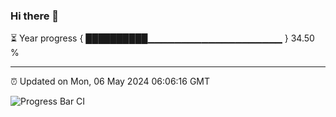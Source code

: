### Hi there 👋

⏳ Year progress { ██████████▁▁▁▁▁▁▁▁▁▁▁▁▁▁▁▁▁▁▁▁ } 34.50 %

---

⏰ Updated on Mon, 06 May 2024 06:06:16 GMT

![Progress Bar CI](https://github.com/liununu/liununu/workflows/Progress%20Bar%20CI/badge.svg)
